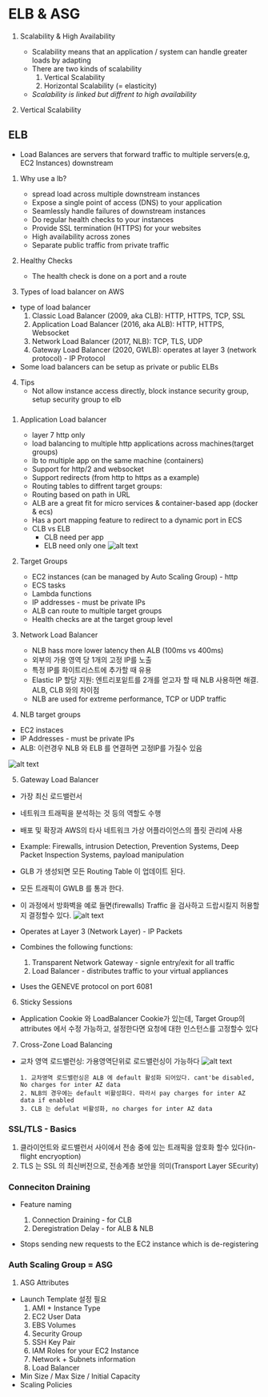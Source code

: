 # ELB & ASG

1. Scalability & High Availability

   - Scalability means that an application / system can handle greater loads by adapting
   - There are two kinds of scalability
     1. Vertical Scalability
     2. Horizontal Scalability (= elasticity)
   - _Scalability is linked but diffrent to high availability_

2. Vertical Scalability

## ELB

- Load Balances are servers that forward traffic to multiple servers(e.g, EC2 Instances) downstream

1. Why use a lb?

   - spread load across multiple downstream instances
   - Expose a single point of access (DNS) to your application
   - Seamlessly handle failures of downstream instances
   - Do regular health checks to your instances
   - Provide SSL termination (HTTPS) for your websites
   - High availability across zones
   - Separate public traffic from private traffic

2. Healthy Checks

   - The health check is done on a port and a route

3. Types of load balancer on AWS

- type of load balancer
  1. Classic Load Balancer (2009, aka CLB): HTTP, HTTPS, TCP, SSL
  2. Application Load Balancer (2016, aka ALB): HTTP, HTTPS, Websocket
  3. Network Load Balancer (2017, NLB): TCP, TLS, UDP
  4. Gateway Load Balancer (2020, GWLB): operates at layer 3 (network protocol) - IP Protocol
- Some load balancers can be setup as private or public ELBs

4. Tips
   - Not allow instance access directly, block instance security group, setup security group to elb

###

1. Application Load balancer

   - layer 7 http only
   - load balancing to multiple http applications across machines(target groups)
   - lb to multiple app on the same machine (containers)
   - Support for http/2 and websocket
   - Support redirects (from http to https as a example)
   - Routing tables to diffrent target groups:
   - Routing based on path in URL
   - ALB are a great fit for micro services & container-based app (docker & ecs)
   - Has a port mapping feature to redirect to a dynamic port in ECS
   - CLB vs ELB
     - CLB need per app
     - ELB need only one
       ![alt text](../assets/11.png)

2. Target Groups

   - EC2 instances (can be managed by Auto Scaling Group) - http
   - ECS tasks
   - Lambda functions
   - IP addresses - must be private IPs
   - ALB can route to multiple target groups
   - Health checks are at the target group level

3. Network Load Balancer

   - NLB hass more lower latency then ALB (100ms vs 400ms)
   - 외부의 가용 영역 당 1개의 고정 IP를 노출
   - 특정 IP를 화이트리스트에 추가할 때 유용
   - Elastic IP 할당 지원: 엔트리포잍트를 2개를 얻고자 할 때 NLB 사용하면 해결. ALB, CLB 와의 차이점
   - NLB are used for extreme performance, TCP or UDP traffic

4. NLB target groups

- EC2 instaces
- IP Addresses - must be private IPs
- ALB: 이런경우 NLB 와 ELB 를 연결하면 고정IP를 가질수 있음

![alt text](../assets/12.png)

5. Gateway Load Balancer

- 가장 최신 로드밸런서
- 네트워크 트래픽을 분석하는 것 등의 역할도 수행
- 배포 및 확장과 AWS의 타사 네트워크 가상 어플라이언스의 플릿 관리에 사용
- Example: Firewalls, intrusion Detection, Prevention Systems, Deep Packet Inspection Systems, payload manipulation
- GLB 가 생성되면 모든 Routing Table 이 업데이트 된다.
- 모든 트래픽이 GWLB 를 통과 한다.
- 이 과정에서 방화벽을 예로 들면(firewalls) Traffic 을 검사하고 드랍시킬지 허용할지 결정할수 있다.
  ![alt text](../assets/13.png)

- Operates at Layer 3 (Network Layer) - IP Packets
- Combines the following functions:
  1.  Transparent Network Gateway - signle entry/exit for all traffic
  2.  Load Balancer - distributes traffic to your virtual appliances
- Uses the GENEVE protocol on port 6081

6.  Sticky Sessions

- Application Cookie 와 LoadBalancer Cookie가 있는데, Target Group의 attributes 에서 수정 가능하고, 설정한다면 요청에 대한 인스턴스를 고정할수 있다

7. Cross-Zone Load Balancing

- 교차 영역 로드밸런싱: 가용영역단위로 로드밸런싱이 가능하다
  ![alt text](../assets/14.png)

      1. 교차영역 로드밸런싱은 ALB 에 default 활성화 되어있다. cant'be disabled, No charges for inter AZ data
      2. NLB의 경우에는 default 비활성화다. 따라서 pay charges for inter AZ data if enabled
      3. CLB 는 defulat 비활성화, no charges for inter AZ data

### SSL/TLS - Basics

1. 클라이언트와 로드밸런서 사이에서 전송 중에 있는 트래픽을 암호화 할수 있다(in-flight encryoption)
2. TLS 는 SSL 의 최신버전으로, 전송계층 보안을 의미(Transport Layer SEcurity)

### Conneciton Draining

- Feature naming

  1.  Connection Draining - for CLB
  2.  Deregistration Delay - for ALB & NLB

- Stops sending new requests to the EC2 instance which is de-registering

### Auth Scaling Group = ASG

1.  ASG Attributes

- Launch Template 설정 필요
  1.  AMI + Instance Type
  2.  EC2 User Data
  3.  EBS Volumes
  4.  Security Group
  5.  SSH Key Pair
  6.  IAM Roles for your EC2 Instance
  7.  Network + Subnets information
  8.  Load Balancer
- Min Size / Max Size / Initial Capacity
- Scaling Policies
